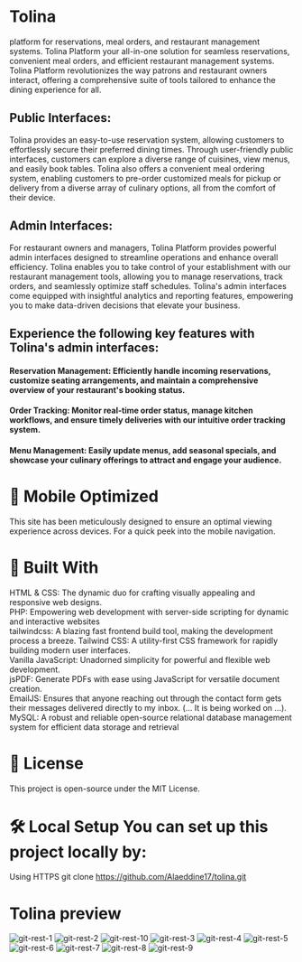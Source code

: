# Tolina
platform for reservations, meal orders, and restaurant management systems.
Tolina Platform your all-in-one solution for seamless reservations, convenient meal orders, and efficient restaurant management systems. Tolina Platform revolutionizes the way patrons and restaurant  owners interact, offering a comprehensive suite of tools tailored to enhance the dining experience for all.

## Public Interfaces:

Tolina provides an easy-to-use reservation system, allowing customers to effortlessly secure their preferred dining times. Through user-friendly public interfaces, customers can explore a diverse range of cuisines, view menus, and easily book tables. Tolina also offers a convenient meal ordering system, enabling customers to pre-order customized meals for pickup or delivery from a diverse array of culinary options, all from the comfort of their device.

## Admin Interfaces:

For restaurant owners and managers, Tolina Platform provides powerful admin interfaces designed to streamline operations and enhance overall efficiency. Tolina enables you to take control of your establishment with our restaurant management tools, allowing you to manage reservations, track orders, and seamlessly optimize staff schedules. Tolina's admin interfaces come equipped with insightful analytics and reporting features, empowering you to make data-driven decisions that elevate your business.

## Experience the following key features with Tolina's admin interfaces:

#### Reservation Management: Efficiently handle incoming reservations, customize seating arrangements, and maintain a comprehensive overview of your restaurant's booking status.

#### Order Tracking: Monitor real-time order status, manage kitchen workflows, and ensure timely deliveries with our intuitive order tracking system.

#### Menu Management: Easily update menus, add seasonal specials, and showcase your culinary offerings to attract and engage your audience.

# 📱 Mobile Optimized
This site has been meticulously designed to ensure an optimal viewing experience across devices. For a quick peek into the mobile navigation.

# 🔧 Built With

HTML & CSS: The dynamic duo for crafting visually appealing and responsive web designs.<br>
PHP: Empowering web development with server-side scripting for dynamic and interactive websites<br>
tailwindcss: A blazing fast frontend build tool, making the development process a breeze. Tailwind CSS: A utility-first CSS framework for rapidly building modern user interfaces.<br>
Vanilla JavaScript: Unadorned simplicity for powerful and flexible web development.<br>
jsPDF: Generate PDFs with ease using JavaScript for versatile document creation.<br>
EmailJS: Ensures that anyone reaching out through the contact form gets their messages delivered directly to my inbox. (... It is being worked on ...).<br>
MySQL: A robust and reliable open-source relational database management system for efficient data storage and retrieval<br>

# 📜 License
This project is open-source under the MIT License.

# 🛠️ Local Setup You can set up this project locally by:

Using HTTPS git clone https://github.com/Alaeddine17/tolina.git

# Tolina preview

![git-rest-1](https://github.com/Alaeddine17/Tolina/assets/71473009/89f88255-6274-4b99-8423-61237e0dabc8)
![git-rest-2](https://github.com/Alaeddine17/Tolina/assets/71473009/fa7db1cc-fade-4298-9ae9-a155ae4e48c5)
![git-rest-10](https://github.com/Alaeddine17/Tolina/assets/71473009/f63c290f-95e7-4413-9d6c-2c4e2830c8e8)
![git-rest-3](https://github.com/Alaeddine17/Tolina/assets/71473009/f2d21826-be87-4eac-bf11-a2f37838c359)
![git-rest-4](https://github.com/Alaeddine17/Tolina/assets/71473009/f06654d6-e6bb-4e31-969d-acef61e7eff2)
![git-rest-5](https://github.com/Alaeddine17/Tolina/assets/71473009/cc770cca-5992-421f-b269-43d2fb182e3d)
![git-rest-6](https://github.com/Alaeddine17/Tolina/assets/71473009/f4e4601c-c3b2-49ec-9fa4-d3abd870de14)
![git-rest-7](https://github.com/Alaeddine17/Tolina/assets/71473009/06579aa7-9287-4183-b0d8-63dd42018b71)
![git-rest-8](https://github.com/Alaeddine17/Tolina/assets/71473009/ddb3d8b6-13ab-4251-af3b-5a7123a49276)
![git-rest-9](https://github.com/Alaeddine17/Tolina/assets/71473009/0e6359c3-6d01-4194-8041-0af770c4ac37)


